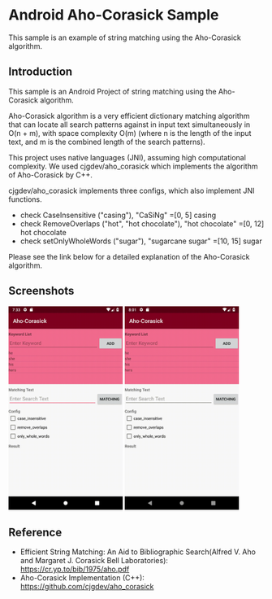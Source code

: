 Android Aho-Corasick Sample
===================================

This sample is an example of string matching using the Aho-Corasick algorithm.

Introduction
------------

This sample is an Android Project of string matching using the Aho-Corasick algorithm.

Aho-Corasick algorithm is a very efficient dictionary matching algorithm that can locate all search patterns against in input text simultaneously in O(n + m), with space complexity O(m) (where n is the length of the input text, and m is the combined length of the search patterns).

This project uses native languages (JNI), assuming high computational complexity.
We used cjgdev/aho_corasick which implements the algorithm of Aho-Corasick by C++.

cjgdev/aho_corasick implements three configs, which also implement JNI functions.
- check CaseInsensitive ("casing"), "CaSiNg" =[0, 5] casing
- check RemoveOverlaps ("hot", "hot chocolate"), "hot chocolate" =[0, 12] hot chocolate
- check setOnlyWholeWords ("sugar"), "sugarcane sugar" =[10, 15] sugar


Please see the link below for a detailed explanation of the Aho-Corasick algorithm.


Screenshots
-------------

<img src="screenshots/screenshot-1.gif" height="400" alt="Screenshot"/> <img src="screenshots/screenshot-2.gif" height="400" alt="Screenshot"/> 


Reference
-------

- Efficient String Matching: An Aid to Bibliographic Search(Alfred V. Aho and Margaret J. Corasick Bell Laboratories): https://cr.yp.to/bib/1975/aho.pdf
- Aho-Corasick Implementation (C++): https://github.com/cjgdev/aho_corasick